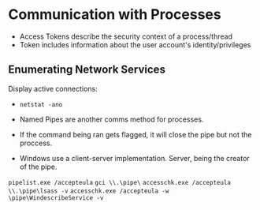 # Communication with Processes

- Access Tokens describe the security context of a process/thread
- Token includes information about the user account's identity/privileges

## Enumerating Network Services

Display active connections:

- `netstat -ano`

- Named Pipes are another comms method for processes.
- If the command being ran gets flagged, it will close the pipe but not the proccess.
- Windows use a client-server implementation. Server, being the creator of the pipe.

`pipelist.exe /accepteula`
`gci \\.\pipe\`
`accesschk.exe /accepteula \\.\pipe\lsass -v`
`accesschk.exe /accepteula -w \pipe\WindescribeService -v`
